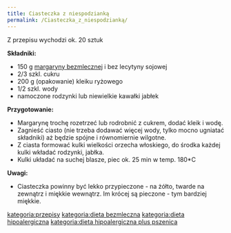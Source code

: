```yaml
---
title: Ciasteczka z niespodzianką
permalink: /Ciasteczka_z_niespodzianką/
---
```


Z przepisu wychodzi ok. 20 sztuk

**Składniki:**

-   150 g [margaryny bezmlecznej](/atopedia/Margaryna_bezmleczna "wikilink") i bez lecytyny sojowej
-   2/3 szkl. cukru
-   200 g (opakowanie) kleiku ryżowego
-   1/2 szkl. wody
-   namoczone rodzynki lub niewielkie kawałki jabłek

**Przygotowanie:**

-   Margarynę trochę rozetrzeć lub rodrobnić z cukrem, dodać kleik i wodę.
-   Zagnieść ciasto (nie trzeba dodawać więcej wody, tylko mocno ugniatać składniki) aż będzie spójne i równomiernie wilgotne.
-   Z ciasta formować kulki wielkości orzecha włoskiego, do środka każdej kulki wkładać rodzynki, jabłka.
-   Kulki układać na suchej blasze, piec ok. 25 min w temp. 180\*C

**Uwagi:**

-   Ciasteczka powinny być lekko przypieczone - na żółto, twarde na zewnątrz i miękkie wewnątrz. Im krócej są pieczone - tym bardziej miękkie.

[kategoria:przepisy](/atopedia/kategoria:przepisy "wikilink") [kategoria:dieta bezmleczna](/atopedia/kategoria:dieta_bezmleczna "wikilink") [kategoria:dieta hipoalergiczna](/atopedia/kategoria:dieta_hipoalergiczna "wikilink") [kategoria:dieta hipoalergiczna plus pszenica](/atopedia/kategoria:dieta_hipoalergiczna_plus_pszenica "wikilink")